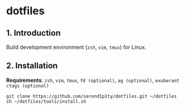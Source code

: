 # dotfiles

## 1. Introduction

Build development environment (`zsh`, `vim`, `tmux`) for Linux.

## 2. Installation

**Requirements**: `zsh`, `vim`, `tmux`, `fd (optional)`, `ag (optional)`, `exuberant ctags (optional)`

```
git clone https://github.com/serend1p1ty/dotfiles.git ~/dotfiles
sh ~/dotfiles/tools/install.sh
```
